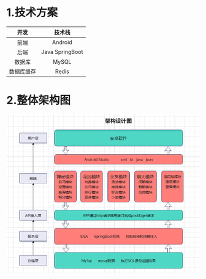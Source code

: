 # 1.技术方案
|    开发    |     技术栈      |
| :--------: | :-------------: |
|    前端    |     Android     |
|    后端    | Java SpringBoot |
|   数据库   |      MySQL      |
| 数据库缓存 |      Redis      |

# 2.整体架构图

![](./软件架构.png)
